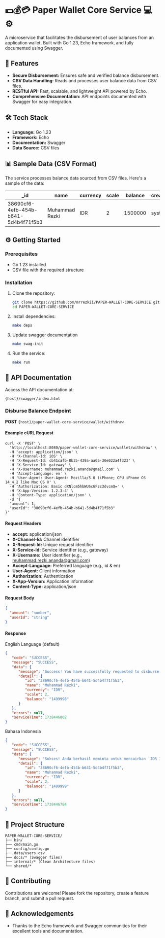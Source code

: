 # 💵💰💳 Paper Wallet Core Service 💻⚙️

A microservice that facilitates the disbursement of user balances from an application wallet. Built with Go 1.23, Echo framework, and fully documented using Swagger.

## 🚀 Features

- **Secure Disbursement:** Ensures safe and verified balance disbursement.
- **CSV Data Handling:** Reads and processes user balance data from CSV files.
- **RESTful API:** Fast, scalable, and lightweight API powered by Echo.
- **Comprehensive Documentation:** API endpoints documented with Swagger for easy integration.

## 🛠️ Tech Stack

- **Language:** Go 1.23
- **Framework:** Echo
- **Documentation:** Swagger
- **Data Source:** CSV files

## 📊 Sample Data (CSV Format)

The service processes balance data sourced from CSV files. Here's a sample of the data:

| _id                                   | name           | currency | scale | balance | createdBy | createdDate          | updatedBy                       | updatedDate          | Version | IsDeleted |
|--------------------------------------|----------------|----------|-------|---------|-----------|----------------------|---------------------------------|----------------------|---------|-----------|
| 38690cf6-4efb-454b-b641-5d4b4f71f5b3 | Muhammad Rezki | IDR      | 2     | 1500000 | system    | 2025-02-01T10:00:00Z | muhammad.rezki.ananda@gmail.com | 2025-03-01T09:40:00Z | 32     | 0        |


## ⚙️ Getting Started

### Prerequisites

- Go 1.23 installed
- CSV file with the required structure

### Installation

1. Clone the repository:
   ```bash
   git clone https://github.com/mrrezkii/PAPER-WALLET-CORE-SERVICE.git
   cd PAPER-WALLET-CORE-SERVICE
   ```

2. Install dependencies:
   ```bash
   make deps
   ```

3. Update swagger documentation
   ```bash
   make swag-init
   ```

4. Run the service:
   ```bash
   make run
   ```

## 📌 API Documentation

Access the API documentation at:
```
{host}/swagger/index.html
```

### Disburse Balance Endpoint

**POST** `{host}/paper-wallet-core-service/wallet/withdraw`

#### Example cURL Request
```
curl -X 'POST' \
  'http://localhost:8080/paper-wallet-core-service/wallet/withdraw' \
  -H 'accept: application/json' \
  -H 'X-Channel-Id: iOS' \
  -H 'X-Request-Id: cb41cafb-8b35-439a-aa05-30e022a4f323' \
  -H 'X-Service-Id: gateway' \
  -H 'X-Username: muhammad.rezki.ananda@gmail.com' \
  -H 'Accept-Language: en' \
  -H 'User-Agent: User-Agent: Mozilla/5.0 (iPhone; CPU iPhone OS 14_4_2 like Mac OS X' \
  -H 'Authorization: Basic dXNlcm5hbWU6cGFzc3dvcmQ=' \
  -H 'X-App-Version: 1.2.3-4' \
  -H 'Content-Type: application/json' \
  -d '{
  "amount": 1,
  "userId": "38690cf6-4efb-454b-b641-5d4b4f71f5b3"
}'
```
#### Request Headers

- **accept:** application/json
- **X-Channel-Id:** Channel identifier
- **X-Request-Id:** Unique request identifier
- **X-Service-Id:** Service identifier (e.g., gateway)
- **X-Username:** User identifier (e.g., muhammad.rezki.ananda@gmail.com)
- **Accept-Language:** Preferred language (e.g., id & en)
- **User-Agent:** Client information
- **Authorization:** Authentication
- **X-App-Version:** Application information
- **Content-Type:** application/json

#### Request Body

```json
{
  "amount": "number", 
  "userId": "string"
}
```

#### Response

English Language (default)
```json
{
   "code": "SUCCESS",
   "message": "SUCCESS",
   "data": {
      "message": "Success! You have successfully requested to disburse `IDR 1`. Your previous balance was `IDR 1,499,999`, and after the disbursement, your new balance is `IDR 1,499,998`",
      "detail": {
         "id": "38690cf6-4efb-454b-b641-5d4b4f71f5b3",
         "name": "Muhammad Rezki",
         "currency": "IDR",
         "scale": 2,
         "balance": "1499998"
      }
   },
   "errors": null,
   "serviceTime": 1738446802
}
```

Bahasa Indonesia
```json
{
   "code": "SUCCESS",
   "message": "SUCCESS",
   "data": {
      "message": "Sukses! Anda berhasil meminta untuk mencairkan `IDR 1`. Saldo Anda sebelumnya adalah `IDR 1,500,000`, dan setelah pencairan, saldo baru Anda menjadi `IDR 1,499,999`",
      "detail": {
         "id": "38690cf6-4efb-454b-b641-5d4b4f71f5b3",
         "name": "Muhammad Rezki",
         "currency": "IDR",
         "scale": 2,
         "balance": "1499999"
      }
   },
   "errors": null,
   "serviceTime": 1738446784
}
```

## 📂 Project Structure

```
PAPER-WALLET-CORE-SERVICE/
├── bin/
├── cmd/main.go
├── config/config.go
├── data/users.csv
├── docs/* (Swagger files)
├── internal/* (Clean Architecture files)
└── shared/*
```

## 🤝 Contributing

Contributions are welcome! Please fork the repository, create a feature branch, and submit a pull request.

## 🙏 Acknowledgements

- Thanks to the Echo framework and Swagger communities for their excellent tools and documentation.

